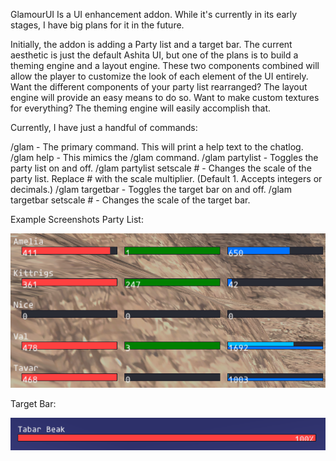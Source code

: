 GlamourUI Is a UI enhancement addon.  While it's currently in its early stages, I have big plans for it in the future.


Initially, the addon is adding a Party list and a target bar.  The current aesthetic is just the default Ashita UI, but one of the plans is to build a theming engine and a layout engine.  These two components combined will allow the player to customize the look of each element of the UI entirely.  Want the different components of your party list rearranged?  The layout engine will provide an easy means to do so.  Want to make custom textures for everything?  The theming engine will easily accomplish that.


Currently, I have just a handful of commands:

/glam - The primary command.  This will print a help text to the chatlog.
/glam help - This mimics the /glam command.
/glam partylist - Toggles the party list on and off.
/glam partylist setscale # - Changes the scale of the party list.  Replace # with the scale multiplier.  (Default 1.  Accepts integers or decimals.)
/glam targetbar - Toggles the target bar on and off.
/glam targetbar setscale # - Changes the scale of the target bar.


Example Screenshots
Party List:

![alt text](https://github.com/bangplaysgames/images/blob/main/GlamourUI/PartyList.png?raw=true)


Target Bar:

![alt text](https://github.com/bangplaysgames/images/blob/main/GlamourUI/target%20bar.png?raw=true)

